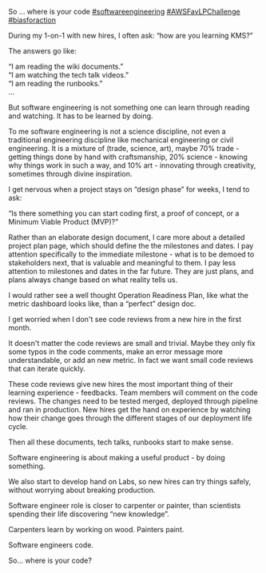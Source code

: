 So ... where is your code [#softwareengineering](https://www.linkedin.com/feed/hashtag/?keywords=softwareengineering&highlightedUpdateUrns=urn%3Ali%3Aactivity%3A6974399022702755840) [#AWSFavLPChallenge](https://www.linkedin.com/feed/hashtag/?keywords=awsfavlpchallenge&highlightedUpdateUrns=urn%3Ali%3Aactivity%3A6974399022702755840) [#biasforaction](https://www.linkedin.com/feed/hashtag/?keywords=biasforaction&highlightedUpdateUrns=urn%3Ali%3Aactivity%3A6974399022702755840)

During my 1-on-1 with new hires, I often ask: “how are you learning KMS?”  
  
The answers go like:  
  
“I am reading the wiki documents.”  
“I am watching the tech talk videos.”  
“I am reading the runbooks.”  
...  
  
But software engineering is not something one can learn through reading and watching. It has to be learned by doing.  
  
To me software engineering is not a science discipline, not even a traditional engineering discipline like mechanical engineering or civil engineering. It is a mixture of (trade, science, art), maybe 70% trade - getting things done by hand with craftsmanship, 20% science - knowing why things work in such a way, and 10% art - innovating through creativity, sometimes through divine inspiration.  
  
I get nervous when a project stays on “design phase” for weeks, I tend to ask:  
  
“Is there something you can start coding first, a proof of concept, or a Minimum Viable Product (MVP)?”  
  
Rather than an elaborate design document, I care more about a detailed project plan page, which should define the the milestones and dates. I pay attention specifically to the immediate milestone - what is to be demoed to stakeholders next, that is valuable and meaningful to them. I pay less attention to milestones and dates in the far future. They are just plans, and plans always change based on what reality tells us.  
  
I would rather see a well thought Operation Readiness Plan, like what the metric dashboard looks like, than a “perfect” design doc.  
  
I get worried when I don't see code reviews from a new hire in the first month.  
  
It doesn't matter the code reviews are small and trivial. Maybe they only fix some typos in the code comments, make an error message more understandable, or add an new metric. In fact we want small code reviews that can iterate quickly.  
  
These code reviews give new hires the most important thing of their learning experience - feedbacks. Team members will comment on the code reviews. The changes need to be tested merged, deployed through pipeline and ran in production. New hires get the hand on experience by watching how their change goes through the different stages of our deployment life cycle.  
  
Then all these documents, tech talks, runbooks start to make sense.  
  
Software engineering is about making a useful product - by doing something.  
  
We also start to develop hand on Labs, so new hires can try things safely, without worrying about breaking production.  
  
Software engineer role is closer to carpenter or painter, than scientists spending their life discovering “new knowledge”.  
  
Carpenters learn by working on wood. Painters paint.  
  
Software engineers code.  
  
So… where is your code?